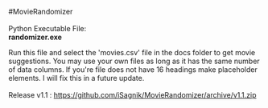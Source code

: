 #MovieRandomizer
<br>
<br>
Python Executable File:
<br>
<b>randomizer.exe </b>
<br>

Run this file and select the 'movies.csv' file in the docs folder to get movie suggestions. You may use your own files as long as it has the same number of data columns. If you're file does not have 16 headings make placeholder elements. I will fix this in a future update. 
<br> <br>
Release v1.1 : https://github.com/iSagnik/MovieRandomizer/archive/v1.1.zip
